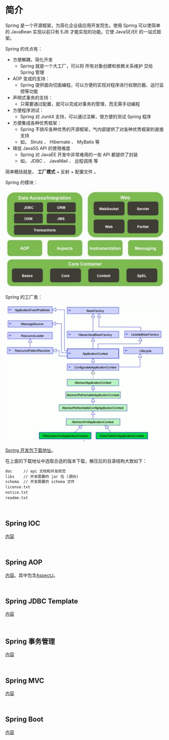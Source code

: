 
# 简介

Spring 是一个开源框架，为简化企业级应用开发而生。使用 Spring 可以使简单的 JavaBean 实现以前只有 EJB 才能实现的功能。它使 JavaSE/EE 的一站式框架。

Spring 的优点有：

- 方便解耦，简化开发
  - Spring 就是一个大工厂，可以将 所有对象创建和依赖关系维护 交给 Spring 管理
- AOP 变成的支持：
  - Spring 提供面向切面编程，可以方便的实现对程序进行权限拦截、运行监控等功能
- 声明式事务的支持：
  - 只需要通过配置，就可以完成对事务的管理，而无需手动编程
- 方便程序测试：
  - Spring 对 Junit4 支持，可以通过注解，很方便的测试 Spring 程序
- 方便集成各种优秀框架：
  - Spring 不排斥各种优秀的开源框架，气内部提供了对各种优秀框架的直接支持
  - 如， Struts 、 Hibernate 、 MyBatis 等
- 降低 JavaSS API 的使用难度
  - Spring 对 JavaEE 开发中非常难用的一些 API 都提供了封装
  - 如， JDBC 、 JavaMail 、 远程调用 等

简单概括就是， **工厂模式** + 反射 + 配置文件 。

Spring 的模块：

![Spring的模块.jpg](./图片/Spring的模块.jpg)

Spring 的工厂类：

![Spring 的工厂类](./图片/Spring的工厂类.png)

[Spring 开发包下载地址](https://repo.spring.io/libs-release-local/org/springframework/spring/)。

在上面的下载地址中选取合适的版本下载，解压后的目录结构大致如下：

``` txt
doc     // api 文档和开发规范
libs    // 开发需要的 jar 包 (源码)
schema  // 开发需要的 schema 文件
license.txt
notice.txt
readme.txt
```

</br>

## Spring IOC

[内容](./Spring_IOC.md)

</br>

## Spring AOP

[内容](./Spring_AOP.md)。其中包含[AspectJ](./AspectJ.md)。

</br>

## Spring JDBC Template

[内容](./Spring_JDBC_Template.md)

</br>

## Spring 事务管理

[内容](./Spring_transaction.md)

</br>

## Spring MVC

[内容](./Spring_MVC.md)

</br>

## Spring Boot

[内容](./Spring_Boot.md)

</br>
